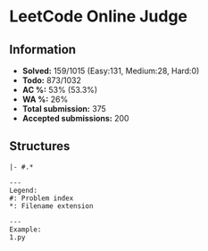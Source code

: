 # LeetCode Online Judge

## Information
* **Solved:** 159/1015 (Easy:131, Medium:28, Hard:0)
* **Todo:** 873/1032
* **AC %:** 53% (53.3%)
* **WA %:** 26%
* **Total submission:** 375
* **Accepted submissions:** 200

## Structures

```
|- #.*

---
Legend:
#: Problem index
*: Filename extension

---
Example:
1.py
```
